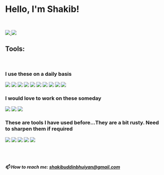 <h1>Hello, I'm Shakib!</h1>

<br/>
<p style="width: 100%, margin: auto, text-align: center">
<a href="https://www.linkedin.com/in/md-shakib-uddin/">
<img src="https://img.shields.io/badge/linkedin%20-%230077B5.svg?&style=for-the-badge&logo=linkedin&logoColor=white"/>
</a>
<a href="https://www.hackerrank.com/Shakib__Uddin">
<img src="https://img.shields.io/badge/-Hackerrank-2EC866?style=for-the-badge&logo=HackerRank&logoColor=white"/>
</a>
  </p>
<h2>Tools:</h2>  
<br />
<p>
<!--frontend-->
<h3>I use these on a daily basis</h3>
<p>
<img src="https://img.shields.io/badge/html5%20-%23E34F26.svg?&style=for-the-badge&logo=html5&logoColor=white"/>
<img src="https://img.shields.io/badge/css3%20-%231572B6.svg?&style=for-the-badge&logo=css3&logoColor=white"/>
<img src="https://img.shields.io/badge/bootstrap%20-%23563D7C.svg?&style=for-the-badge&logo=bootstrap&logoColor=white"/>
<img src="https://img.shields.io/badge/tailwindcss%20-%2338B2AC.svg?&style=for-the-badge&logo=tailwind-css&logoColor=white"/>
<img src="https://img.shields.io/badge/javascript%20-%23323330.svg?&style=for-the-badge&logo=javascript&logoColor=%23F7DF1E"/>
<img src="https://img.shields.io/badge/react%20-%23323330.svg?&style=for-the-badge&logo=react&logoColor=blue"/>
<img src="https://img.shields.io/badge/next.js%20-%23323330.svg?&style=for-the-badge&logo=next.js&logoColor=white"/>
<img src="https://img.shields.io/badge/Redux-%23593d88.svg?style=for-the-badge&logo=redux&logoColor=white"/>
<img src="https://img.shields.io/badge/Zustand-%23EC5800.svg?style=for-the-badge&logo=zustand&logoColor=white"/>
<img src="https://img.shields.io/badge/cypress-%2317202C.svg?style=for-the-badge&logo=cypress&logoColor=white"/>
</p>

<h3>I would love to work on these someday</h3>
<p>
<img src="https://img.shields.io/badge/threejs-black?style=for-the-badge&logo=three.js&logoColor=white"/>
<img src="https://img.shields.io/badge/React_Native-20232A?style=for-the-badge&logo=react&logoColor=61DAFB"/>
<img src="https://img.shields.io/badge/Go-00ADD8?style=for-the-badge&logo=go&logoColor=white"/>
</p>

<h3>These are tools I have used before...They are a bit rusty. Need to sharpen them if required</h3>
<p>
<img src="https://img.shields.io/badge/java-%23ED8B00.svg?&style=for-the-badge&logo=java&logoColor=white"/>
<img src="https://img.shields.io/badge/python%20-%2314354C.svg?&style=for-the-badge&logo=python&logoColor=white"/>
<img src="https://img.shields.io/badge/dart-%230175C2.svg?&style=for-the-badge&logo=dart&logoColor=white"/>
<img src="https://img.shields.io/badge/Flutter%20-%2302569B.svg?&style=for-the-badge&logo=Flutter&logoColor=white" />
<img src="https://img.shields.io/badge/mysql-%2300f.svg?&style=for-the-badge&logo=mysql&logoColor=white"/>
</p>
</p>
<br />
<br />

##### 📫 How to reach me: shakibuddinbhuiyan@gmail.com
<br/>



